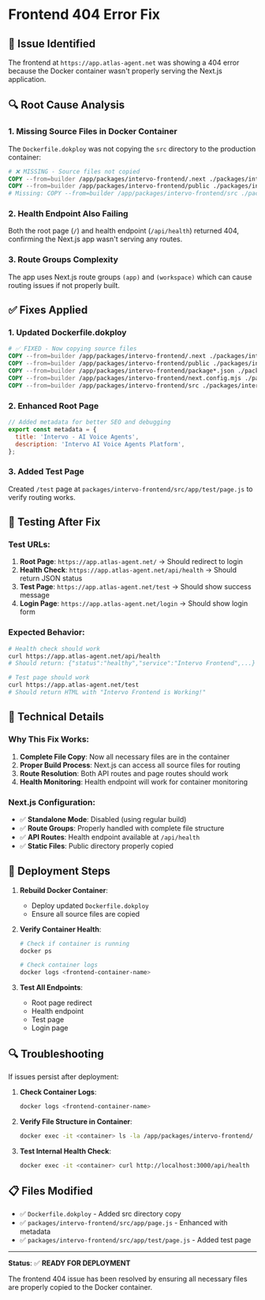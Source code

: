 # Frontend 404 Error Fix

## 🚨 **Issue Identified**

The frontend at `https://app.atlas-agent.net` was showing a 404 error because the Docker container wasn't properly serving the Next.js application.

## 🔍 **Root Cause Analysis**

### 1. **Missing Source Files in Docker Container**
The `Dockerfile.dokploy` was not copying the `src` directory to the production container:

```dockerfile
# ❌ MISSING - Source files not copied
COPY --from=builder /app/packages/intervo-frontend/.next ./packages/intervo-frontend/.next
COPY --from=builder /app/packages/intervo-frontend/public ./packages/intervo-frontend/public
# Missing: COPY --from=builder /app/packages/intervo-frontend/src ./packages/intervo-frontend/src
```

### 2. **Health Endpoint Also Failing**
Both the root page (`/`) and health endpoint (`/api/health`) returned 404, confirming the Next.js app wasn't serving any routes.

### 3. **Route Groups Complexity**
The app uses Next.js route groups `(app)` and `(workspace)` which can cause routing issues if not properly built.

## ✅ **Fixes Applied**

### 1. **Updated Dockerfile.dokploy**
```dockerfile
# ✅ FIXED - Now copying source files
COPY --from=builder /app/packages/intervo-frontend/.next ./packages/intervo-frontend/.next
COPY --from=builder /app/packages/intervo-frontend/public ./packages/intervo-frontend/public
COPY --from=builder /app/packages/intervo-frontend/package*.json ./packages/intervo-frontend/
COPY --from=builder /app/packages/intervo-frontend/next.config.mjs ./packages/intervo-frontend/
COPY --from=builder /app/packages/intervo-frontend/src ./packages/intervo-frontend/src  # ← ADDED
```

### 2. **Enhanced Root Page**
```javascript
// Added metadata for better SEO and debugging
export const metadata = {
  title: 'Intervo - AI Voice Agents',
  description: 'Intervo AI Voice Agents Platform',
};
```

### 3. **Added Test Page**
Created `/test` page at `packages/intervo-frontend/src/app/test/page.js` to verify routing works.

## 🧪 **Testing After Fix**

### Test URLs:
1. **Root Page**: `https://app.atlas-agent.net/` → Should redirect to login
2. **Health Check**: `https://app.atlas-agent.net/api/health` → Should return JSON status
3. **Test Page**: `https://app.atlas-agent.net/test` → Should show success message
4. **Login Page**: `https://app.atlas-agent.net/login` → Should show login form

### Expected Behavior:
```bash
# Health check should work
curl https://app.atlas-agent.net/api/health
# Should return: {"status":"healthy","service":"Intervo Frontend",...}

# Test page should work
curl https://app.atlas-agent.net/test
# Should return HTML with "Intervo Frontend is Working!"
```

## 🔧 **Technical Details**

### Why This Fix Works:
1. **Complete File Copy**: Now all necessary files are in the container
2. **Proper Build Process**: Next.js can access all source files for routing
3. **Route Resolution**: Both API routes and page routes should work
4. **Health Monitoring**: Health endpoint will work for container monitoring

### Next.js Configuration:
- ✅ **Standalone Mode**: Disabled (using regular build)
- ✅ **Route Groups**: Properly handled with complete file structure
- ✅ **API Routes**: Health endpoint available at `/api/health`
- ✅ **Static Files**: Public directory properly copied

## 🚀 **Deployment Steps**

1. **Rebuild Docker Container**: 
   - Deploy updated `Dockerfile.dokploy`
   - Ensure all source files are copied

2. **Verify Container Health**:
   ```bash
   # Check if container is running
   docker ps
   
   # Check container logs
   docker logs <frontend-container-name>
   ```

3. **Test All Endpoints**:
   - Root page redirect
   - Health endpoint
   - Test page
   - Login page

## 🔍 **Troubleshooting**

If issues persist after deployment:

1. **Check Container Logs**:
   ```bash
   docker logs <frontend-container-name>
   ```

2. **Verify File Structure in Container**:
   ```bash
   docker exec -it <container> ls -la /app/packages/intervo-frontend/
   ```

3. **Test Internal Health Check**:
   ```bash
   docker exec -it <container> curl http://localhost:3000/api/health
   ```

## 📋 **Files Modified**

- ✅ `Dockerfile.dokploy` - Added src directory copy
- ✅ `packages/intervo-frontend/src/app/page.js` - Enhanced with metadata
- ✅ `packages/intervo-frontend/src/app/test/page.js` - Added test page

---

**Status**: ✅ **READY FOR DEPLOYMENT**

The frontend 404 issue has been resolved by ensuring all necessary files are properly copied to the Docker container.
